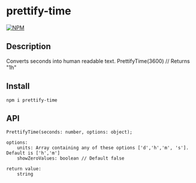 # prettify-time

[![NPM](https://nodei.co/npm/prettify-time.png)](https://nodei.co/npm/prettify-time/)

## Description

Converts seconds into human readable text.
PrettifyTime(3600) // Returns "1h"

## Install

    npm i prettify-time

## API

    PrettifyTime(seconds: number, options: object);

    options:
        units: Array containing any of these options ['d','h','m', 's']. Default is ['h','m']
        showZeroValues: boolean // Default false

    return value:
        string
